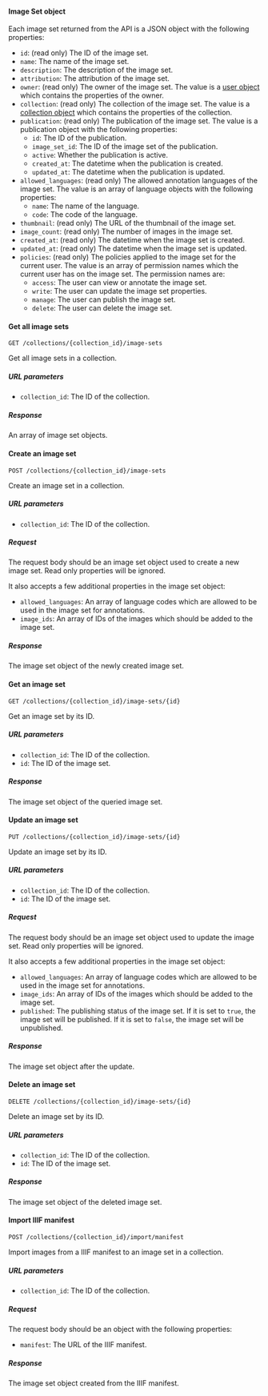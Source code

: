 #### Image Set object

Each image set returned from the API is a JSON object with the following properties:

- `id`: (read only) The ID of the image set.
- `name`: The name of the image set.
- `description`: The description of the image set.
- `attribution`: The attribution of the image set.
- `owner`: (read only) The owner of the image set. The value is a [user object](#user-object)
  which contains the properties of the owner.
- `collection`: (read only) The collection of the image set. The value is a [collection object](#collection-object)
  which contains the properties of the collection.
- `publication`: (read only) The publication of the image set. The value is a publication object with the following
  properties:
  - `id`: The ID of the publication.
  - `image_set_id`: The ID of the image set of the publication.
  - `active`: Whether the publication is active.
  - `created_at`: The datetime when the publication is created.
  - `updated_at`: The datetime when the publication is updated.
- `allowed_languages`: (read only) The allowed annotation languages of the image set. The value is an array of language
  objects with the following properties:
  - `name`: The name of the language.
  - `code`: The code of the language.
- `thumbnail`: (read only) The URL of the thumbnail of the image set.
- `image_count`: (read only) The number of images in the image set.
- `created_at`: (read only) The datetime when the image set is created.
- `updated_at`: (read only) The datetime when the image set is updated.
- `policies`: (read only) The policies applied to the image set for the current user. The value is an array of
  permission names which the current user has on the image set. The permission names are:
  - `access`: The user can view or annotate the image set.
  - `write`: The user can update the image set properties.
  - `manage`: The user can publish the image set.
  - `delete`: The user can delete the image set.

#### Get all image sets

```
GET /collections/{collection_id}/image-sets
```

Get all image sets in a collection.

##### URL parameters

- `collection_id`: The ID of the collection.

##### Response

An array of image set objects.

#### Create an image set

```
POST /collections/{collection_id}/image-sets
```

Create an image set in a collection.

##### URL parameters

- `collection_id`: The ID of the collection.

##### Request

The request body should be an image set object used to create a new image set. Read only properties will be ignored.

It also accepts a few additional properties in the image set object:

- `allowed_languages`: An array of language codes which are allowed to be used in the image set for annotations.
- `image_ids`: An array of IDs of the images which should be added to the image set.

##### Response

The image set object of the newly created image set.

#### Get an image set

```
GET /collections/{collection_id}/image-sets/{id}
```

Get an image set by its ID.

##### URL parameters

- `collection_id`: The ID of the collection.
- `id`: The ID of the image set.

##### Response

The image set object of the queried image set.

#### Update an image set

```
PUT /collections/{collection_id}/image-sets/{id}
```

Update an image set by its ID.

##### URL parameters

- `collection_id`: The ID of the collection.
- `id`: The ID of the image set.

##### Request

The request body should be an image set object used to update the image set. Read only properties will be ignored.

It also accepts a few additional properties in the image set object:

- `allowed_languages`: An array of language codes which are allowed to be used in the image set for annotations.
- `image_ids`: An array of IDs of the images which should be added to the image set.
- `published`: The publishing status of the image set. If it is set to `true`, the image set will be published. If it
  is set to `false`, the image set will be unpublished.

##### Response

The image set object after the update.

#### Delete an image set

```
DELETE /collections/{collection_id}/image-sets/{id}
```

Delete an image set by its ID.

##### URL parameters

- `collection_id`: The ID of the collection.
- `id`: The ID of the image set.

##### Response

The image set object of the deleted image set.

#### Import IIIF manifest

```
POST /collections/{collection_id}/import/manifest
```

Import images from a IIIF manifest to an image set in a collection.

##### URL parameters

- `collection_id`: The ID of the collection.

##### Request

The request body should be an object with the following properties:

- `manifest`: The URL of the IIIF manifest.

##### Response

The image set object created from the IIIF manifest.
